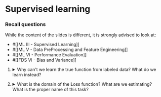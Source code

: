 # Supervised learning 

### Recall questions

While the content of the slides is different, it is strongly advised to look at:
- #[[ML III - Supervised Learning]]
- #[[ML V - Data PreProcessing and Feature Engineering]]
- #[[ML VI - Performance Evaluation]]  
- #[[FDS VI - Bias and Variance]]

1. <details markdown=1><summary markdown="span"> Why can't we learn the true function from labeled data? What do we learn instead?</summary>
    
    \
    Finding the true function that represents the real distribution of the data is impossible, as we would need all the data in the world to get a good approximation. \
    What we find instead is an ==hypotesis function $h^*$, chosen from a family of functions in a hypotesis space $H$ which minimises the loss function.==

</details>

2. <details markdown=1><summary markdown="span"> What is the domain of the Loss function? What are we estimating? What is the proper name of this task?</summary>
    
    \
    Domain is $H \times D \to R$, we are estimating the ==out of sample error==, a.k.a. ==expected loss/risk==, with the ==in-sample error==, a.k.a. ==empirical loss==. \
    As a matter of fact, what we are doing is called ==Empirical risk minimization==.

</details>